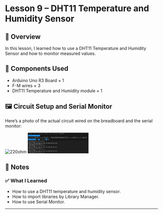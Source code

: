 # Lesson 9 – DHT11 Temperature and Humidity Sensor

## 📘 Overview
In this lesson, I learned how to use a DHT11 Temperature and Humidity Sensor and how to monitor measured values.

## 🔧 Components Used
- Arduino Uno R3 Board × 1
- F-M wires × 3
- DHT11 Temperature and Humidity module × 1

## 🖼️ Circuit Setup and Serial Monitor
Here’s a photo of the actual circuit wired on the breadboard and the serial monitor:

<img src="./photos/L09-circuit.png" alt="220ohm" width="200" hight="300"/>
<img src="./photos/L09-serial-monitor.png" alt="220ohm" width="200" hight="300"/>

## 📝 Notes
### ✅ What I Learned
- How to use a DHT11 temperature and humidity sensor.
- How to import libraries by Library Manager.
- How to use Serial Monitor.

---
